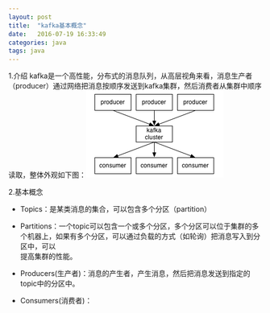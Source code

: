 ```yaml
---
layout: post
title:  "kafka基本概念"
date:   2016-07-19 16:33:49
categories: java
tags: java
---
```


1.介绍
    kafka是一个高性能，分布式的消息队列，从高层视角来看，消息生产者（producer）通过网络把消息按顺序发送到kafka集群，然后消费者从集群中顺序读取，整体外观如下图：![外观图](/imgs/kafka1.png)

2.基本概念  

  * Topics：是某类消息的集合，可以包含多个分区（partition）

  * Partitions：一个topic可以包含一个或多个分区，多个分区可以位于集群的多个机器上，如果有多个分区，可以通过负载的方式（如轮询）把消息写入到分区中，可以  
  提高集群的性能。

  * Producers(生产者)：消息的产生者，产生消息，然后把消息发送到指定的topic中的分区中。

  * Consumers(消费者)：

[jekyll]:      http://jekyllrb.com
[jekyll-gh]:   https://github.com/jekyll/jekyll
[jekyll-help]: https://github.com/jekyll/jekyll-help
